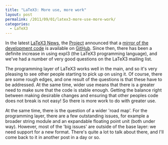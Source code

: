 ```yaml
---
title: "LaTeX3: More use, more work"
layout: post
permalink: /2011/09/01/latex3-more-use-more-work/
categories:
  - LaTeX3
---
```

In the latest [LaTeX3 News](https://www.latex-project.org/site-news.html#2011-08-09), the [Project](https://www.latex-project.org/) announced that a [mirror of the development code](https://github.com/latex3/svn-mirror) is available on [GitHub](https://github.com/). Since then, there has been a definite increase in using expl3 (the LaTeX3 programming language), and we've had a number of very good questions on the LaTeX3 mailing list.

The programming layer of LaTeX3 works well in the main, and so it's very pleasing to see other people starting to pick up on using it. Of course, there are some rough edges, and one result of the questions is that these have to be addressed. At the same time, wider use means that there is a greater need to make sure that the code is stable enough. Getting the balance right between making desirable changes and ensuring that other peoples code does not break is not easy! So there is more work to do with greater use.

At the same time, there is the question of a wider 'road map'. For the programming layer, there are a few outstanding issues, for example a broader string module and an expandable floating point unit (both under way). However, most of the 'big issues' are outside of the base layer: we need support for a new format. There's quite a lot to talk about there, and I'll come back to it in another post in a day or so.
